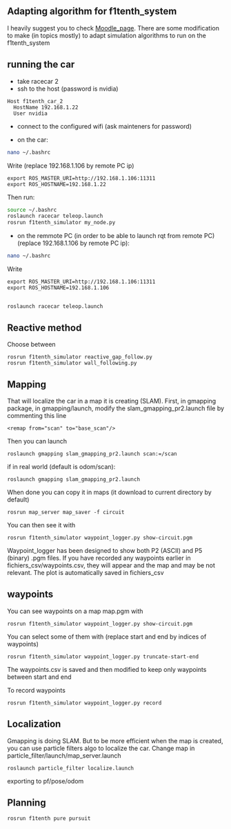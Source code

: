## Adapting algorithm for f1tenth_system

I heavily suggest you to check [Moodle_page](https://moodle.polytechnique.fr/course/view.php?id=12204). There are some modification to make (in topics mostly) to adapt simulation algorithms to run on the f1tenth_system

## running the car

* take racecar 2
* ssh to the host (password is nvidia)

```
Host f1tenth_car_2
  HostName 192.168.1.22
  User nvidia
```

* connect to the configured wifi (ask mainteners for password)

* on the car:
```sh
nano ~/.bashrc
```
Write (replace 192.168.1.106 by remote PC ip)
```
export ROS_MASTER_URI=http://192.168.1.106:11311
export ROS_HOSTNAME=192.168.1.22
```
Then run:
```sh
source ~/.bashrc
roslaunch racecar teleop.launch
rosrun f1tenth_simulator my_node.py
```

* on the remmote PC (in order to be able to launch rqt from remote PC)(replace 192.168.1.106 by remote PC ip):
```sh
nano ~/.bashrc
```
Write
```
export ROS_MASTER_URI=http://192.168.1.106:11311
export ROS_HOSTNAME=192.168.1.106
```

## 
```
roslaunch racecar teleop.launch
```

## Reactive method
Choose between
```
rosrun f1tenth_simulator reactive_gap_follow.py
rosrun f1tenth_simulator wall_following.py
```

## Mapping
That will localize the car in a map it is creating (SLAM).
First, in gmapping package, in gmapping/launch, modify the slam_gmapping_pr2.launch file by commenting this line
```
<remap from="scan" to="base_scan"/>
```

Then you can launch
```
roslaunch gmapping slam_gmapping_pr2.launch scan:=/scan
```
if in real world (default is odom/scan):
```
roslaunch gmapping slam_gmapping_pr2.launch 
```

When done you can copy it in maps (it download to current directory by default)
```
rosrun map_server map_saver -f circuit
```

You can then see it with
```
rosrun f1tenth_simulator waypoint_logger.py show-circuit.pgm
```
Waypoint_logger has been designed to show both P2 (ASCII) and P5 (binary) .pgm files.
If you have recorded any waypoints earlier in fichiers_csv/waypoints.csv, they will appear and the map and may be not relevant. The plot is automatically saved in fichiers_csv

## waypoints
You can see waypoints on a map map.pgm with
```
rosrun f1tenth_simulator waypoint_logger.py show-circuit.pgm
```
You can select some of them with (replace start and end by indices of waypoints)
```
rosrun f1tenth_simulator waypoint_logger.py truncate-start-end
``` 
The waypoints.csv is saved and then modified to keep only waypoints between start and end

To record waypoints
```
rosrun f1tenth_simulator waypoint_logger.py record
``` 

## Localization
Gmapping is doing SLAM. But to be more efficient when the map is created, you can use particle filters algo to localize the car.
Change map in particle_filter/launch/map_server.launch
```
roslaunch particle_filter localize.launch
```
exporting to pf/pose/odom

## Planning
```
rosrun f1tenth pure pursuit

```


